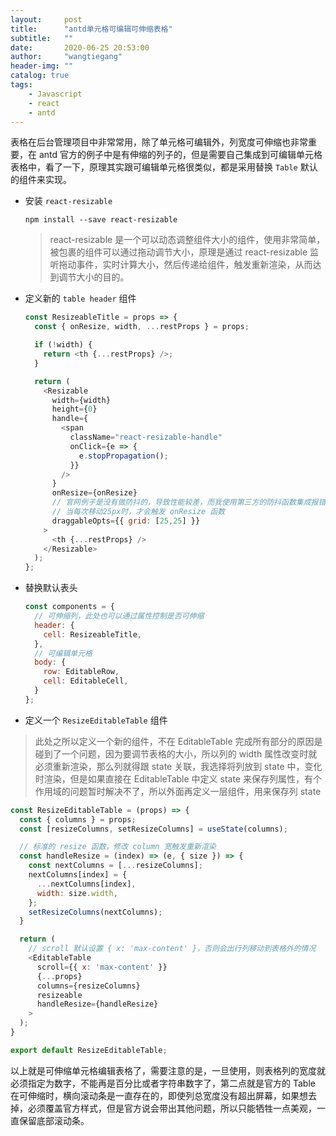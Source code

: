 ```yaml
---
layout:     post
title:      "antd单元格可编辑可伸缩表格"
subtitle:   ""
date:       2020-06-25 20:53:00
author:     "wangtiegang"
header-img: ""
catalog: true
tags:
    - Javascript
    - react
    - antd
---
```


表格在后台管理项目中非常常用，除了单元格可编辑外，列宽度可伸缩也非常重要，在 antd 官方的例子中是有伸缩的列子的，但是需要自己集成到可编辑单元格表格中，看了一下，原理其实跟可编辑单元格很类似，都是采用替换 ```Table``` 默认的组件来实现。

* 安装 ```react-resizable```

  ```npm install --save react-resizable```

  > react-resizable 是一个可以动态调整组件大小的组件，使用非常简单，被包裹的组件可以通过拖动调节大小，原理是通过 react-resizable 监听拖动事件，实时计算大小，然后传递给组件，触发重新渲染，从而达到调节大小的目的。

* 定义新的 ```table header``` 组件

  ```javascript
  const ResizeableTitle = props => {
    const { onResize, width, ...restProps } = props;

    if (!width) {
      return <th {...restProps} />;
    }

    return (
      <Resizable
        width={width}
        height={0}
        handle={
          <span
            className="react-resizable-handle"
            onClick={e => {
              e.stopPropagation();
            }}
          />
        }
        onResize={onResize}
        // 官网例子是没有做防抖的，导致性能较差，而我使用第三方的防抖函数集成报错，所以此处可以利用官方的属性来达到类似目的
        // 当每次移动25px时，才会触发 onResize 函数
        draggableOpts={{ grid: [25,25] }}
      >
        <th {...restProps} />
      </Resizable>
    );
  };
  ```

* 替换默认表头

  ```javascript
  const components = {
    // 可伸缩列，此处也可以通过属性控制是否可伸缩
    header: {
      cell: ResizeableTitle,
    },
    // 可编辑单元格
    body: {
      row: EditableRow,
      cell: EditableCell,
    }
  };
  ```

* 定义一个 ```ResizeEditableTable``` 组件

> 此处之所以定义一个新的组件，不在 EditableTable 完成所有部分的原因是碰到了一个问题，因为要调节表格的大小，所以列的 width 属性改变时就必须重新渲染，那么列就得跟 state 关联，我选择将列放到 state 中，变化时渲染，但是如果直接在 EditableTable 中定义 state 来保存列属性，有个作用域的问题暂时解决不了，所以外面再定义一层组件，用来保存列 state

```javascript
const ResizeEditableTable = (props) => {
  const { columns } = props;
  const [resizeColumns, setResizeColumns] = useState(columns);

  // 标准的 resize 函数，修改 column 宽触发重新渲染
  const handleResize = (index) => (e, { size }) => {
    const nextColumns = [...resizeColumns];
    nextColumns[index] = {
      ...nextColumns[index],
      width: size.width,
    };
    setResizeColumns(nextColumns);
  }

  return (
    // scroll 默认设置 { x: 'max-content' }，否则会出行列移动到表格外的情况
    <EditableTable
      scroll={{ x: 'max-content' }}
      {...props}
      columns={resizeColumns}
      resizeable
      handleResize={handleResize}
    >
  );
}

export default ResizeEditableTable;
```

以上就是可伸缩单元格编辑表格了，需要注意的是，一旦使用，则表格列的宽度就必须指定为数字，不能再是百分比或者字符串数字了，第二点就是官方的 Table 在可伸缩时，横向滚动条是一直存在的，即使列总宽度没有超出屏幕，如果想去掉，必须覆盖官方样式，但是官方说会带出其他问题，所以只能牺牲一点美观，一直保留底部滚动条。